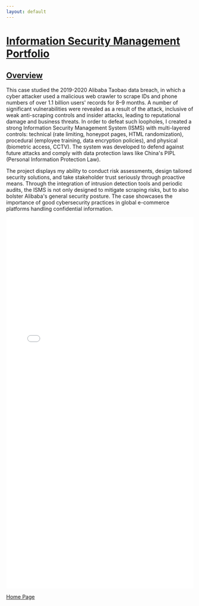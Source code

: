 ```yaml
---
layout: default
---
```


# <u>Information Security Management Portfolio</u>

## <u>Overview</u>

This case studied the 2019-2020 Alibaba Taobao data breach, in which a cyber attacker used a malicious web crawler to scrape IDs and phone numbers of over 1.1 billion users' records for 8–9 months. A number of significant vulnerabilities were revealed as a result of the attack, inclusive of weak anti-scraping controls and insider attacks, leading to reputational damage and business threats. In order to defeat such loopholes, I created a strong Information Security Management System (ISMS) with multi-layered controls: technical (rate limiting, honeypot pages, HTML randomization), procedural (employee training, data encryption policies), and physical (biometric access, CCTV). The system was developed to defend against future attacks and comply with data protection laws like China's PIPL (Personal Information Protection Law).

The project displays my ability to conduct risk assessments, design tailored security solutions, and take stakeholder trust seriously through proactive means. Through the integration of intrusion detection tools and periodic audits, the ISMS is not only designed to mitigate scraping risks, but to also bolster Alibaba's general security posture. The case showcases the importance of good cybersecurity practices in global e-commerce platforms handling confidential information.

<iframe src="Documents/Information Security Portfolio.pdf" width="100%" height="1000px" frameborder="0"></iframe>

[Home Page](./)
